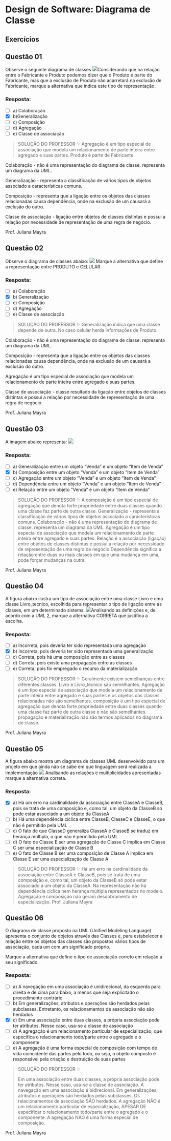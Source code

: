 # Design de Software: Diagrama de Classe

## Exercícios

## Questão 01 
​Observe o seguinte diagrama de classes​
<img src="./01.png" />
​Considerando que na relação entre o Fabricante e Produto podemos dizer que o Produto é parte do Fabricante, mas que a exclusão de Produto não acarretará na exclusão de Fabricante, marque a alternativa que indica este tipo de representação.
### Resposta:
- [ ] a) ​Colaboração
- [x] b) ​Generalização
- [ ] c) ​Composição
- [ ] d) ​Agregação
- [ ] e) ​Classe de associação

> SOLUÇÃO DO PROFESSOR ✨
​Agregação é um tipo especial de associação que modela um relacionamento de parte inteira entre agregado e suas partes. Produto é parte de Fabricante.

Colaboração - não é uma representação do diagrama de classe. representa um diagrama da UML.

Generalização - representa a classificação de vários tipos de objetos associado a características comuns.

Composição - representa que a ligação entre os objetos das classes relacionadas causa dependência, onde na exclusão de um causará a exclusão do outro.

Classe de associação - ligação entre objetos de classes distintas e possui a relação por necessidade de representação de uma regra de negócio.

Prof. Juliana Mayra

## Questão 02 
​Observe o diagrama de classes abaixo:
<img src="./02.png" />
Marque a alternativa que define a representação entre PRODUTO e CELULAR.

### Resposta:
- [ ] a) ​Colaboração
- [x] b) Generalização
- [ ] c) Composição
- [ ] d) ​Agregação
- [ ] e) ​Classe de associação

> SOLUÇÃO DO PROFESSOR ✨
​Generalização indica que uma classe depende de outra. No caso celular herda informações de Produto.

Colaboração - não é uma representação do diagrama de classe. representa um diagrama da UML.

Composição - representa que a ligação entre os objetos das classes relacionadas causa dependência, onde na exclusão de um causará a exclusão do outro.


Agregação é um tipo especial de associação que modela um relacionamento de parte inteira entre agregado e suas partes.

Classe de associação - classe resultado da ligação entre objetos de classes distintas e possui a relação por necessidade de representação de uma regra de negócio.​​

Prof. Juliana Mayra




## Questão 03 
A imagem abaixo representa:
<img src="./03.png"/>

### Resposta:
- [ ] a) ​Generalização entre um objeto “Venda” e um objeto “Item de Venda”
- [x] b) ​Composição entre um objeto “Venda” e um objeto “Item de Venda”
- [ ] c) ​Agregação entre um objeto “Venda” e um objeto “Item de Venda”
- [ ] d) ​Dependência entre um objeto “Venda” e um objeto “Item de Venda”
- [ ] e) ​Relação entre um objeto “Venda” e um objeto “Item de Venda”

> SOLUÇÃO DO PROFESSOR ✨
​A composição é um tipo especial de agregação que denota forte propriedade entre duas classes quando uma classe faz parte de outra classe.
​Generalização - representa a classificação de vários tipos de objetos associado a características comuns.
​Colaboração - não é uma representação do diagrama de classe. representa um diagrama da UML.
​Agregação é um tipo especial de associação que modela um relacionamento de parte inteira entre agregado e suas partes.
​Relação é a associação (ligação) entre objetos de classes distintas e possui a relação por necessidade de representação de uma regra de negócio.
​Dependência significa a relação entre duas ou mais classes em que uma mudança em uma, pode forçar mudanças na outra.​

Prof. Juliana Mayra


## Questão 04 
A figura abaixo ilustra um tipo de associação entre uma classe Livro e uma classe Livro_tecnico, escolhida para representar o tipo de ligação entre as classes, em um determinado sistema.​
<img src="./04.png"/>
​Analisando as definições e, de acordo com a UML 2, marque a alternativa CORRETA que justifica a escolha.

### Resposta:
- [ ] a) ​Incorreta, pois deveria ter sido representada uma agregação
- [x] b) ​Incorreta, pois deveria ter sido representada uma generalização
- [ ] c) ​Correta, pois há uma composição entre as classes
- [ ] d) ​Correta, pois existe uma propagação entre as classes
- [ ] e) ​Correta, pois foi empregado o recurso da materialização

> SOLUÇÃO DO PROFESSOR ✨
​Geralmente existem semelhanças entre diferentes classes. Livro e Livro_tecnico são semelhantes.
​Agregação é um tipo especial de associação que modela um relacionamento de parte inteira entre agregado e suas partes e os objetos das classes relacionadas não são semelhantes.
​composição é um tipo especial de agregação que denota forte propriedade entre duas classes quando uma classe faz parte de outra classe e não são semelhantes.
​propagação e materialização não são termos aplicados no diagrama de classe.​

Prof. Juliana Mayra


## Questão 05 
​A figura abaixo mostra um diagrama de classes UML desenvolvido para um projeto em que ainda não se sabe em que linguagem será realizada a implementação
<img src="./05.png"/>
Analisando as relações e multiplicidades apresentadas marque a alternativa correta.

### Resposta:
- [x] a) ​Há um erro na cardinalidade da associação entre ClasseA e ClasseB, pois se trata de uma composição e, como tal, um objeto da ClasseB só pode estar associado a um objeto da ClasseA
- [ ] b) Há uma dependência cíclica entre ClasseB, ClasseC e ClasseE, o que não é permitido pela UML
- [ ] c) ​O fato de que ClasseD generaliza ClasseA e ClasseB se traduz em herança múltipla, o que não é permitido pela UML
- [ ] d) ​O fato de Classe E ser uma agregação de Classe C implica em Classe C ser uma especialização de Classe B
- [ ] e) ​O fato de Classe B ser uma composição de Classe A implica em Classe E ser uma especialização de Classe A

> SOLUÇÃO DO PROFESSOR ✨
Há um erro na cardinalidade da associação entre ClasseA e ClasseB, pois se trata de uma composição e, como tal, um objeto da ClasseB só pode estar associado a um objeto da ClasseA.
Na representação não há dependência cíclica nem herança múltipla representados no modelo. Agregação e composição não geram desdobramento de especialização.
Prof. Juliana Mayra

## Questão 06 
O diagrama de classe proposto na UML (Unified Modeling Language) apresenta o conjunto de objetos através das Classes e, para estabelecer a relação entre os objetos das classes são propostos vários tipos de associação, cada um com um significado próprio.

Marque a alternativa que define o tipo de associação correto em relação a seu significado.
### Resposta:
- [ ] a) ​A navegação em uma associação é unidirecional, da esquerda para direita e de cima para baixo, a menos que seja explicitado o procedimento contrário
- [ ] b) ​Em generalizações, atributos e operações são herdados pelas subclasses. Entretanto, os relacionamentos de associação não são herdados
- [x] c) ​Em uma associação entre duas classes, a própria associação pode ter atributos. Nesse caso, usa-se a classe de associação
- [ ] d) ​A agregação é um relacionamento particular de especialização, que especifica o relacionamento todo/parte entre o agregado e o componente
- [ ] e) ​A agregação é uma forma especial de composição com tempo de vida coincidente das partes pelo todo, ou seja, o objeto composto é responsável pela criação e destruição de suas partes

> SOLUÇÃO DO PROFESSOR ✨
>
> Em uma associação entre duas classes, a própria associação pode ter atributos. Nesse caso, usa-se a classe de associação.
​A navegação em uma associação é bidirecional.
​Em generalizações, atributos e operações são herdados pelas subclasses. Os relacionamentos de associação SÃO herdados.
​A agregação NÃO é um relacionamento particular de especialização, APESAR DE especificar o relacionamento todo/parte entre o agregado e o componente.
​A agregação NÂO é uma forma especial de composição.​

Prof. Juliana Mayra